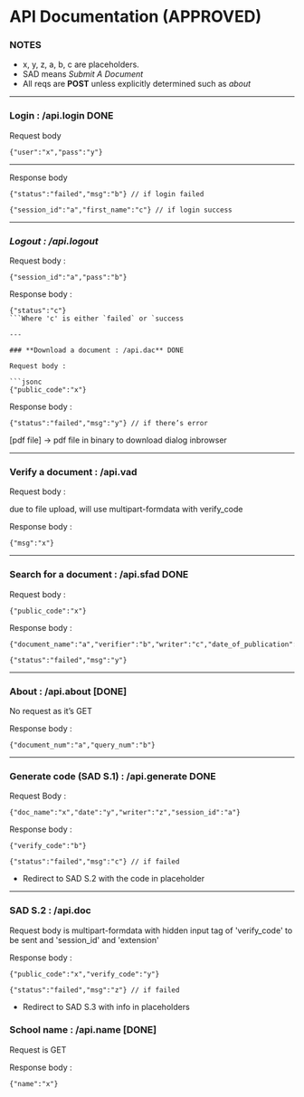 ﻿# API Documentation (APPROVED)

### **NOTES**

- x, y, z, a, b, c are placeholders.
- SAD means _Submit A Document_
- All reqs are **POST** unless explicitly determined such as _about_

---

### **Login : /api.login** DONE

Request body

```jsonc
{"user":"x","pass":"y"}
```

---
 
Response body

```jsonc
{"status":"failed","msg":"b"} // if login failed
```

```jsonc
{"session_id":"a","first_name":"c"} // if login success
```

---
### *Logout : /api.logout*

Request body :
```jsonc
{"session_id":"a","pass":"b"}
```

Response body :
```jsonc
{"status":"c"}
```Where 'c' is either `failed` or `success

---

### **Download a document : /api.dac** DONE

Request body :

```jsonc
{"public_code":"x"}
```

Response body :

```jsonc
{"status":"failed","msg":"y"} // if there’s error
```

[pdf file] → pdf file in binary to download dialog inbrowser

---

### **Verify a document : /api.vad**

Request body :

due to file upload, will use multipart-formdata with verify_code

Response body :

```jsonc
{"msg":"x"}
```

---

### **Search for a document : /api.sfad** DONE

Request body :

```jsonc
{"public_code":"x"}
```

Response body :

```jsonc
{"document_name":"a","verifier":"b","writer":"c","date_of_publication":"d"}
```

```jsonc
{"status":"failed","msg":"y"}
```

---

### **About : /api.about** [DONE]

No request as it’s GET

Response body :

```jsonc
{"document_num":"a","query_num":"b"}
```

---

### **Generate code (SAD S.1) : /api.generate** DONE

Request Body :

```jsonc
{"doc_name":"x","date":"y","writer":"z","session_id":"a"}
```

Response body :

```jsonc
{"verify_code":"b"}
```

```jsonc
{"status":"failed","msg":"c"} // if failed
```

- Redirect to SAD S.2 with the code in placeholder

---

### **SAD S.2 : /api.doc**

Request body is multipart-formdata with hidden input tag of 'verify_code' to be sent and 'session_id' and 'extension'

Response body :

```jsonc
{"public_code":"x","verify_code":"y"}
```

```jsonc
{"status":"failed","msg":"z"} // if failed
```

- Redirect to SAD S.3 with info in placeholders

### **School name : /api.name** [DONE]

Request is GET

Response body :
```jsonc
{"name":"x"}
